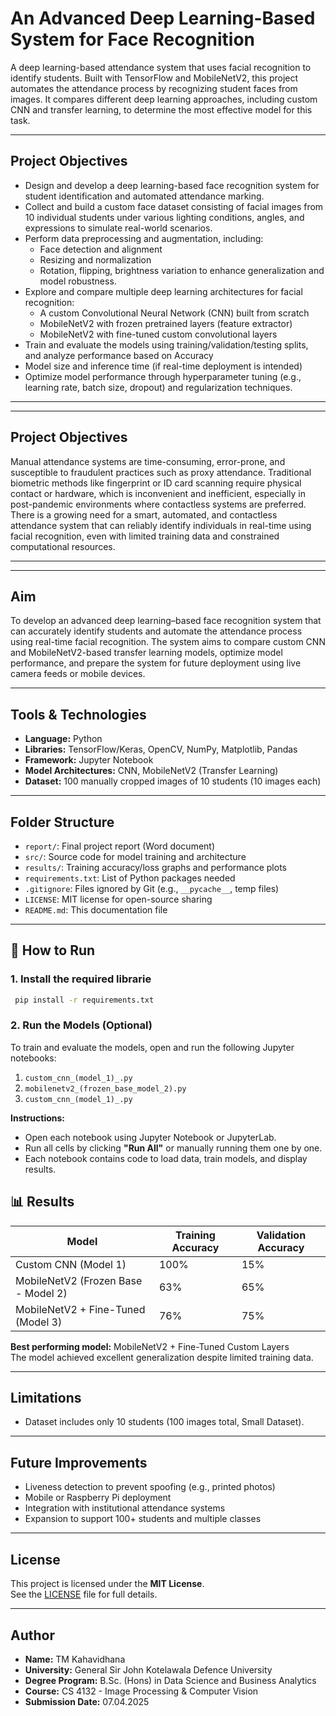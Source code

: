 # An Advanced Deep Learning-Based System for Face Recognition

A deep learning-based attendance system that uses facial recognition to identify students. Built with TensorFlow and MobileNetV2, this project automates the attendance process by recognizing student faces from images. It compares different deep learning approaches, including custom CNN and transfer learning, to determine the most effective model for this task.

---

## Project Objectives

- Design and develop a deep learning-based face recognition system for student identification and automated attendance marking.
- Collect and build a custom face dataset consisting of facial images from 10 individual students under various lighting conditions, angles, and expressions to simulate real-world scenarios.
- Perform data preprocessing and augmentation, including:
  - Face detection and alignment
  - Resizing and normalization
  - Rotation, flipping, brightness variation to enhance generalization and model robustness.
- Explore and compare multiple deep learning architectures for facial recognition:
  - A custom Convolutional Neural Network (CNN) built from scratch
  - MobileNetV2 with frozen pretrained layers (feature extractor)
  - MobileNetV2 with fine-tuned custom convolutional layers
- Train and evaluate the models using training/validation/testing splits, and analyze performance based on Accuracy
- Model size and inference time (if real-time deployment is intended)
- Optimize model performance through hyperparameter tuning (e.g., learning rate, batch size, dropout) and regularization techniques.
---

---

## Project Objectives

Manual attendance systems are time-consuming, error-prone, and susceptible to fraudulent practices such as proxy attendance. Traditional biometric methods like fingerprint or ID card scanning require physical contact or hardware, which is inconvenient and inefficient, especially in post-pandemic environments where contactless systems are preferred. There is a growing need for a smart, automated, and contactless attendance system that can reliably identify individuals in real-time using facial recognition, even with limited training data and constrained computational resources.

---

---

## Aim

To develop an advanced deep learning–based face recognition system that can accurately identify students and automate the attendance process using real-time facial recognition. The system aims to compare custom CNN and MobileNetV2-based transfer learning models, optimize model performance, and prepare the system for future deployment using live camera feeds or mobile devices.

---


## Tools & Technologies

- **Language:** Python  
- **Libraries:** TensorFlow/Keras, OpenCV, NumPy, Matplotlib, Pandas  
- **Framework:** Jupyter Notebook  
- **Model Architectures:** CNN, MobileNetV2 (Transfer Learning)  
- **Dataset:** 100 manually cropped images of 10 students (10 images each)

---

## Folder Structure

- `report/`: Final project report (Word document)  
- `src/`: Source code for model training and architecture  
- `results/`: Training accuracy/loss graphs and performance plots  
- `requirements.txt`: List of Python packages needed  
- `.gitignore`: Files ignored by Git (e.g., `__pycache__`, temp files)  
- `LICENSE`: MIT license for open-source sharing  
- `README.md`: This documentation file

---

## 🚀 How to Run
### 1. Install the required librarie
  ``` bash
   pip install -r requirements.txt
```

### 2. Run the Models (Optional)

To train and evaluate the models, open and run the following Jupyter notebooks:

1. `custom_cnn_(model_1)_.py`
2. `mobilenetv2_(frozen_base_model_2).py`
3. `custom_cnn_(model_1)_.py`
  
**Instructions:**
- Open each notebook using Jupyter Notebook or JupyterLab.
- Run all cells by clicking **"Run All"** or manually running them one by one.
- Each notebook contains code to load data, train models, and display results.

## 📊 Results

| Model                                | Training Accuracy | Validation Accuracy |
|-------------------------------------|-------------------|---------------------|
| Custom CNN (Model 1)                | 100%              | 15%                 |
| MobileNetV2 (Frozen Base - Model 2) | 63%               | 65%                 |
| MobileNetV2 + Fine-Tuned (Model 3)  | 76%               | 75%                 |

**Best performing model:** MobileNetV2 + Fine-Tuned Custom Layers  
The model achieved excellent generalization despite limited training data.

---

## Limitations

- Dataset includes only 10 students (100 images total, Small Dataset).

---

## Future Improvements

- Liveness detection to prevent spoofing (e.g., printed photos)
- Mobile or Raspberry Pi deployment
- Integration with institutional attendance systems
- Expansion to support 100+ students and multiple classes

---

## License

This project is licensed under the **MIT License**.  
See the [LICENSE](LICENSE) file for full details.

---

## Author

- **Name:** TM Kahavidhana   
- **University:** General Sir John Kotelawala Defence University  
- **Degree Program:** B.Sc. (Hons) in Data Science and Business Analytics  
- **Course:** CS 4132 - Image Processing & Computer Vision  
- **Submission Date:** 07.04.2025

